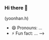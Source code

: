 ### Hi there 👋

<!--
**rokmc1256/rokmc1256** is a ✨ _special_ ✨ repository because its `README.md` (this file) appears on your GitHub profile.

Here are some ideas to get you started:

- 🔭 I’m currently working on ...
- 🌱 I’m currently learning HTML5, CSS3, JS !!
- 👯 I’m looking to collaborate on ...
- 🤔 I’m looking for help with ...
- 💬 Ask me about ...
- 📫 How to reach me: React to my instagram account !! --> (yoonhan.h)
- 😄 Pronouns: ...
- ⚡ Fun fact: ...
-->
